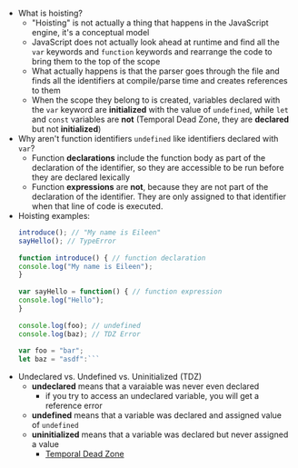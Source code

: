 - What is hoisting?
    - "Hoisting" is not actually a thing that happens in the JavaScript engine, it's a conceptual model
    - JavaScript does not actually look ahead at runtime and find all the `var` keywords and `function` keywords and rearrange the code to bring them to the top of the scope
    - What actually happens is that the parser goes through the file and finds all the identifiers at compile/parse time and creates references to them
    - When the scope they belong to is created, variables declared with the `var` keyword are **initialized** with the value of `undefined`, while `let` and `const` variables are **not** (Temporal Dead Zone, they are **declared** but not **initialized**)
- Why aren't function identifiers `undefined` like identifiers declared with `var`?
    - Function **declarations** include the function body as part of the declaration of the identifier, so they are accessible to be run before they are declared lexically
    - Function **expressions** are **not**, because they are not part of the declaration of the identifier. They are only assigned to that identifier when that line of code is executed.
- Hoisting examples:  
    ```js
    introduce(); // "My name is Eileen"  
    sayHello(); // TypeError  
      
    function introduce() { // function declaration  
    console.log("My name is Eileen");  
    }  
      
    var sayHello = function() { // function expression  
    console.log("Hello");  
    }  
      
    console.log(foo); // undefined  
    console.log(baz); // TDZ Error  
      
    var foo = "bar";  
    let baz = "asdf":```
- Undeclared vs. Undefined vs. Uninitialized (TDZ)
    - **undeclared** means that a varaiable was never even declared
        - if you try to access an undeclared variable, you will get a reference error
    - **undefined** means that a variable was declared and assigned value of `undefined`
    - **uninitialized** means that a variable was declared but never assigned a value
        - [Temporal Dead Zone](https://developer.mozilla.org/en-US/docs/Web/JavaScript/Reference/Statements/let#The_temporal_dead_zone_and_typeof)